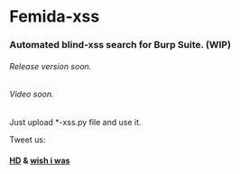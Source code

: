 # Femida-xss
### Automated blind-xss search for Burp Suite. (WIP)

###### Release version soon.
###### Video soon.

Just upload \*-xss.py file and use it.

Tweet us:
#### [HD](https://twitter.com/hd_421) & [wish i was](https://twitter.com/wish_iwas)